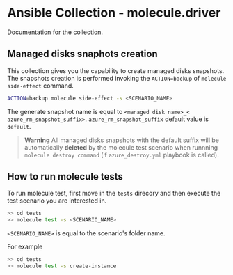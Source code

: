 # Ansible Collection - molecule.driver

Documentation for the collection.

## Managed disks snaphots creation

This collection gives you the capability to create managed disks snapshots.
The snapshots creation is performed invoking the `ACTION=backup` of `molecule side-effect` command.

```bash
ACTION=backup molecule side-effect -s <SCENARIO_NAME>
```

The generate snapshot name is equal to `<managed disk name>_< azure_rm_snapshot_suffix>`.
`azure_rm_snapshot_suffix` default value is `default`.

> **Warning**
> All managed disks snapshots with the default suffix will be automatically **deleted** by the molecule test scenario when runnning `molecule destroy command` (if `azure_destroy.yml` playbook is called).

## How to run molecule tests

To run molecule test, first move in the `tests` direcory and then execute the test scenario
you are interested in.

```bash
>> cd tests
>> molecule test -s <SCENARIO_NAME>
```

`<SCENARIO_NAME>` is equal to the scenario's folder name.

For example

```bash
>> cd tests
>> molecule test -s create-instance
```
